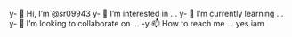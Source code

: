 y- 👋 Hi, I’m @sr09943
y- 👀 I’m interested in ...
y- 🌱 I’m currently learning ...
y- 💞️ I’m looking to collaborate on ...
-y 📫 How to reach me ...
yes iam 

<!---
sr09943/sr09943 is a ✨ special ✨ repository because its `README.md` (this file) appears on your GitHub profile.
You can click the Preview link to take a look at your changed
setup->
